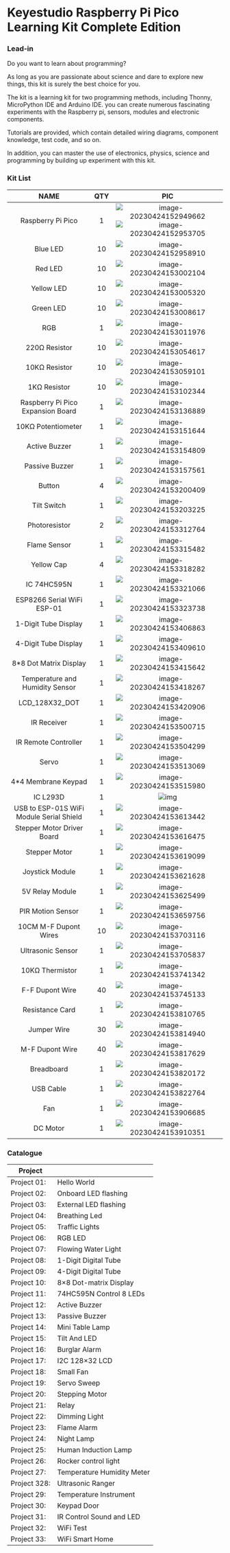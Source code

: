 # **Keyestudio Raspberry Pi Pico Learning Kit Complete Edition**

### Lead-in

Do you want to learn about programming?

As long as you are passionate about science and dare to explore new things, this kit is surely the best choice for you.

The kit is a learning kit for two programming methods, including Thonny, MicroPython IDE and Arduino IDE.  you can create numerous fascinating experiments with the Raspberry pi, sensors, modules and electronic components. 

Tutorials are provided, which contain detailed wiring diagrams, component knowledge, test code, and so on. 

In addition, you can master the use of electronics, physics, science and programming by building up experiment with this kit.



### **Kit List**

|                   NAME                   | QTY  |                             PIC                              |
| :--------------------------------------: | :--: | :----------------------------------------------------------: |
|            Raspberry Pi Pico             |  1   | ![image-20230424152949662](media/image-20230424152949662.png)![image-20230424152953705](media/image-20230424152953705.png) |
|                 Blue LED                 |  10  | ![image-20230424152958910](media/image-20230424152958910.png) |
|                 Red LED                  |  10  | ![image-20230424153002104](media/image-20230424153002104.png) |
|                Yellow LED                |  10  | ![image-20230424153005320](media/image-20230424153005320.png) |
|                Green LED                 |  10  | ![image-20230424153008617](media/image-20230424153008617.png) |
|                   RGB                    |  1   | ![image-20230424153011976](media/image-20230424153011976.png) |
|              220Ω Resistor               |  10  | ![image-20230424153054617](media/image-20230424153054617.png) |
|              10KΩ Resistor               |  10  | ![image-20230424153059101](media/image-20230424153059101.png) |
|               1KΩ Resistor               |  10  | ![image-20230424153102344](media/image-20230424153102344.png) |
|    Raspberry Pi Pico Expansion Board     |  1   | ![image-20230424153136889](media/image-20230424153136889.png) |
|            10KΩ Potentiometer            |  1   | ![image-20230424153151644](media/image-20230424153151644.png) |
|              Active Buzzer               |  1   | ![image-20230424153154809](media/image-20230424153154809.png) |
|              Passive Buzzer              |  1   | ![image-20230424153157561](media/image-20230424153157561.png) |
|                  Button                  |  4   | ![image-20230424153200409](media/image-20230424153200409.png) |
|               Tilt Switch                |  1   | ![image-20230424153203225](media/image-20230424153203225.png) |
|              Photoresistor               |  2   | ![image-20230424153312764](media/image-20230424153312764.png) |
|               Flame Sensor               |  1   | ![image-20230424153315482](media/image-20230424153315482.png) |
|                Yellow Cap                |  4   | ![image-20230424153318282](media/image-20230424153318282.png) |
|               IC 74HC595N                |  1   | ![image-20230424153321066](media/image-20230424153321066.png) |
|        ESP8266 Serial WiFi ESP-01        |  1   | ![image-20230424153323738](media/image-20230424153323738.png) |
|           1-Digit Tube Display           |  1   | ![image-20230424153406863](media/image-20230424153406863.png) |
|           4-Digit Tube Display           |  1   | ![image-20230424153409610](media/image-20230424153409610.png) |
|          8*8 Dot Matrix Display          |  1   | ![image-20230424153415642](media/image-20230424153415642.png) |
|     Temperature and Humidity Sensor      |  1   | ![image-20230424153418267](media/image-20230424153418267.png) |
|              LCD_128X32_DOT              |  1   | ![image-20230424153420906](media/image-20230424153420906.png) |
|               IR Receiver                |  1   | ![image-20230424153500715](media/image-20230424153500715.png) |
|           IR Remote Controller           |  1   | ![image-20230424153504299](media/image-20230424153504299.png) |
|                  Servo                   |  1   | ![image-20230424153513069](media/image-20230424153513069.png) |
|           4*4 Membrane Keypad            |  1   | ![image-20230424153515980](media/image-20230424153515980.png) |
|                 IC L293D                 |  1   |                    ![img](media/wps1.jpg)                    |
| USB to ESP-01S WiFi Module Serial Shield |  1   | ![image-20230424153613442](media/image-20230424153613442.png) |
|        Stepper Motor Driver Board        |  1   | ![image-20230424153616475](media/image-20230424153616475.png) |
|              Stepper Motor               |  1   | ![image-20230424153619099](media/image-20230424153619099.png) |
|             Joystick Module              |  1   | ![image-20230424153621628](media/image-20230424153621628.png) |
|             5V Relay Module              |  1   | ![image-20230424153625499](media/image-20230424153625499.png) |
|            PIR Motion Sensor             |  1   | ![image-20230424153659756](media/image-20230424153659756.png) |
|          10CM M-F Dupont Wires           |  10  | ![image-20230424153703116](media/image-20230424153703116.png) |
|            Ultrasonic Sensor             |  1   | ![image-20230424153705837](media/image-20230424153705837.png) |
|             10KΩ Thermistor              |  1   | ![image-20230424153741342](media/image-20230424153741342.png) |
|             F-F Dupont Wire              |  40  | ![image-20230424153745133](media/image-20230424153745133.png) |
|             Resistance Card              |  1   | ![image-20230424153810765](media/image-20230424153810765.png) |
|               Jumper Wire                |  30  | ![image-20230424153814940](media/image-20230424153814940.png) |
|             M-F Dupont Wire              |  40  | ![image-20230424153817629](media/image-20230424153817629.png) |
|                Breadboard                |  1   | ![image-20230424153820172](media/image-20230424153820172.png) |
|                USB Cable                 |  1   | ![image-20230424153822764](media/image-20230424153822764.png) |
|                   Fan                    |  1   | ![image-20230424153906685](media/image-20230424153906685.png) |
|                 DC Motor                 |  1   | ![image-20230424153910351](media/image-20230424153910351.png) |



### **Catalogue**

| Project      |                            |
| ------------ | -------------------------- |
| Project 01:  | Hello World                |
| Project 02:  | Onboard LED flashing       |
| Project 03:  | External LED flashing      |
| Project 04:  | Breathing Led              |
| Project 05:  | Traffic Lights             |
| Project 06:  | RGB LED                    |
| Project 07:  | Flowing Water Light        |
| Project 08:  | 1-Digit Digital Tube       |
| Project 09:  | 4-Digit Digital Tube       |
| Project 10:  | 8×8 Dot-matrix Display     |
| Project 11:  | 74HC595N Control 8 LEDs    |
| Project 12:  | Active Buzzer              |
| Project 13:  | Passive Buzzer             |
| Project 14:  | Mini Table Lamp            |
| Project 15:  | Tilt And LED               |
| Project 16:  | Burglar Alarm              |
| Project 17:  | I2C 128×32 LCD             |
| Project 18:  | Small Fan                  |
| Project 19:  | Servo Sweep                |
| Project 20:  | Stepping Motor             |
| Project 21:  | Relay                      |
| Project 22:  | Dimming Light              |
| Project 23:  | Flame Alarm                |
| Project 24:  | Night Lamp                 |
| Project 25:  | Human Induction Lamp       |
| Project 26:  | Rocker control light       |
| Project 27:  | Temperature Humidity Meter |
| Project 328: | Ultrasonic Ranger          |
| Project 29:  | Temperature Instrument     |
| Project 30:  | Keypad Door                |
| Project 31:  | IR Control Sound and LED   |
| Project 32:  | WiFi Test                  |
| Project 33:  | WiFi Smart Home            |
